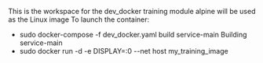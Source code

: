 This is the workspace for the dev_docker training module
alpine will be used as the Linux image
To launch the container:
- sudo docker-compose -f dev_docker.yaml build service-main
Building service-main
- sudo docker run -d -e DISPLAY=:0 --net host my_training_image